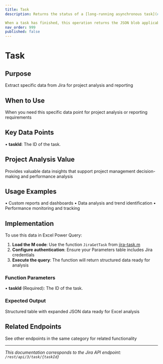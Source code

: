 ```yaml
---
title: Task
description: Returns the status of a [long-running asynchronous task](#async).

When a task has finished, this operation returns the JSON blob applicable to the ta...
nav_order: 999
published: false
---
```


# Task

## Purpose
Extract specific data from Jira for project analysis and reporting

## When to Use
When you need this specific data point for project analysis or reporting requirements

## Key Data Points
• **taskId**: The ID of the task.

## Project Analysis Value
Provides valuable data insights that support project management decision-making and performance analysis

## Usage Examples
• Custom reports and dashboards
• Data analysis and trend identification
• Performance monitoring and tracking

## Implementation
To use this data in Excel Power Query:

1. **Load the M code**: Use the function `JiraGetTask` from [jira-task.m](../assets/jira-task.m)
2. **Configure authentication**: Ensure your Parameters table includes Jira credentials
3. **Execute the query**: The function will return structured data ready for analysis

### Function Parameters
• **taskId** (Required): The ID of the task.

### Expected Output
Structured table with expanded JSON data ready for Excel analysis

## Related Endpoints
See other endpoints in the same category for related functionality

---
*This documentation corresponds to the Jira API endpoint: `/rest/api/3/task/{taskId}`*
